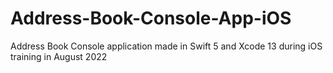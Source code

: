 # Address-Book-Console-App-iOS

Address Book Console application made in Swift 5 and Xcode 13 during iOS training in August 2022

